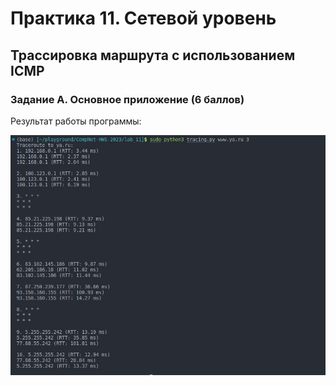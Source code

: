 # Практика 11. Сетевой уровень

## Трассировка маршрута с использованием ICMP

### Задание А. Основное приложение (6 баллов)
Результат работы программы:

![задание1](1.png)
